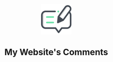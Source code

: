 <div align="center">
  <a href="https://shahnawaz-pabon.github.io/">
    <img alt="Shahnawaz Hossan" src="icon.png" />
  </a>
  <h1>My Website's Comments</h1>
</div>
